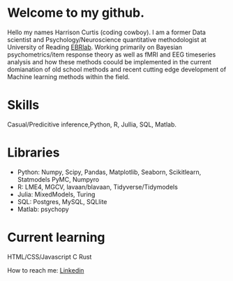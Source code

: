 # Welcome to my github.
Hello my names Harrison Curtis (coding cowboy). I am a former Data scientist and Psychology/Neuroscience quantitative methodologist at University of Reading [EBRlab](https://github.com/ebrlab). Working primarily on Bayesian psychometrics/item response theory as well as fMRI and EEG timeseries analysis and how these methods coould be implemented in the current domianation of old school methods and recent cutting edge development of Machine learning methods within the field.    

# Skills 
Casual/Predicitive inference,Python, R, Jullia, SQL, Matlab.

# Libraries
- Python: Numpy, Scipy, Pandas, Matplotlib, Seaborn, Scikitlearn, Statmodels PyMC, Numpyro
- R: LME4, MGCV, lavaan/blavaan, Tidyverse/Tidymodels
- Julia: MixedModels, Turing
- SQL: Postgres, MySQL, SQLlite
- Matlab: psychopy

# Current learning 
HTML/CSS/Javascript
C 
Rust

How to reach me: 
                [Linkedin](https://www.linkedin.com/in/harrison-curtis-a2a0b41b5?lipi=urn%3Ali%3Apage%3Ad_flagship3_profile_view_base_contact_details%3BxxoPP6VuSP6Agi6EwTxieQ%3D%3D)


<!---
HPCurtis/HPCurtis is a ✨ special ✨ repository because its `README.md` (this file) appears on your GitHub profile.
You can click the Preview link to take a look at your changes.
--->
